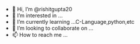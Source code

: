 - 👋 Hi, I’m @rishitgupta20
- 👀 I’m interested in ...
- 🌱 I’m currently learning ...C-Language,python,etc
- 💞️ I’m looking to collaborate on ...
- 📫 How to reach me ...

<!---
rishitgupta20/rishitgupta20 is a ✨ special ✨ repository because its `README.md` (this file) appears on your GitHub profile.
You can click the Preview link to take a look at your changes.
--->
